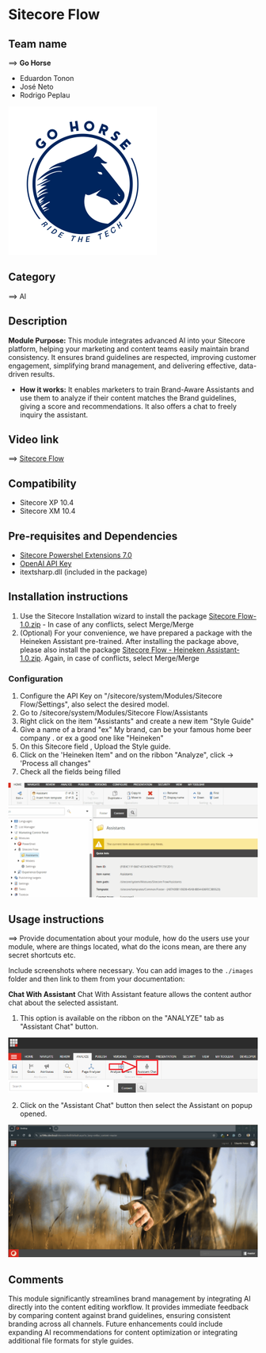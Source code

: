 # Sitecore Flow

## Team name

⟹ **Go Horse**

- Eduardon Tonon
- José Neto
- Rodrigo Peplau

![Go Horse](docs/images/Gohorse-300x300.png)

## Category

⟹ AI

## Description

**Module Purpose:**
This module integrates advanced AI into your Sitecore platform, helping your marketing and content teams easily maintain brand consistency. It ensures brand guidelines are respected, improving customer engagement, simplifying brand management, and delivering effective, data-driven results.

- **How it works:**
  It enables marketers to train Brand-Aware Assistants and use them to analyze if their content matches the Brand guidelines, giving a score and recommendations. It also offers a chat to freely inquiry the assistant.

## Video link

⟹ [Sitecore Flow](https://youtu.be/_t2V36GUc2I)

## Compatibility

- Sitecore XP 10.4
- Sitecore XM 10.4

## Pre-requisites and Dependencies

- [Sitecore Powershel Extensions 7.0](https://github.com/SitecorePowerShell/Console/releases/tag/7.0)
- [OpenAI API Key](CreatingAPIKeys.md)
- itextsharp.dll (included in the package)

## Installation instructions

1. Use the Sitecore Installation wizard to install the package [Sitecore Flow-1.0.zip](https://github.com/Sitecore-Hackathon/2025-Go-Horse/raw/refs/heads/main/dist/Sitecore%20Flow-1.0.zip) - In case of any conflicts, select Merge/Merge
2. (Optional) For your convenience, we have prepared a package with the Heineken Assistant pre-trained. After installing the package above, please also install the package [Sitecore Flow - Heineken Assistant-1.0.zip](https://github.com/Sitecore-Hackathon/2025-Go-Horse/raw/refs/heads/main/dist/Sitecore%20Flow%20-%20Heineken%20Assistant-1.0.zip). Again, in case of conflicts, select Merge/Merge

### Configuration

1. Configure the API Key on "/sitecore/system/Modules/Sitecore Flow/Settings", also select the desired model.
2. Go to /sitecore/system/Modules/Sitecore Flow/Assistants
3. Right click on the item "Assistants" and create a new item "Style Guide"
4. Give a name of a brand "ex" My brand, can be your famous home beer company . or ex a good one like "Heineken"
5. On this Sitecore field , Upload the Style guide.
6. Click on the 'Heineken Item" and on the ribbon "Analyze", click -> 'Process all changes"
7. Check all the fields being filled

![configuration](docs/images/configuration.gif?raw=true "configuration")

## Usage instructions

⟹ Provide documentation about your module, how do the users use your module, where are things located, what do the icons mean, are there any secret shortcuts etc.

Include screenshots where necessary. You can add images to the `./images` folder and then link to them from your documentation:

**Chat With Assistant**
Chat With Assistant feature allows the content author chat about the selected assistant.

1) This option is available on the ribbon on the "ANALYZE" tab as "Assistant Chat" button.

![Assistant Chat button](docs/images/assistant-chat-button.png)

2) Click on the "Assistant Chat" button then select the Assistant on popup opened.

![sitecore-flow-Chat-Assistant](docs/images/sitecore-flow-chat-assistant.gif)

## Comments

This module significantly streamlines brand management by integrating AI directly into the content editing workflow. It provides immediate feedback by comparing content against brand guidelines, ensuring consistent branding across all channels. Future enhancements could include expanding AI recommendations for content optimization or integrating additional file formats for style guides.

